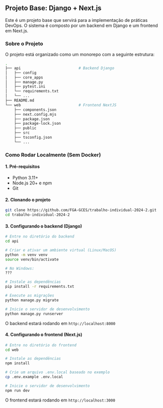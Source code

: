 
## Projeto Base: Django + Next.js

Este é um projeto base que servirá para a implementação de práticas DevOps. O sistema é composto por um backend em Django e um frontend em Next.js.

### Sobre o Projeto
O projeto está organizado como um monorepo com a seguinte estrutura:

```bash
.
├── api                          # Backend Django
│   ├── config
│   ├── core_apps
│   ├── manage.py
│   ├── pytest.ini
│   └── requirements.txt
│   └── ...
├── README.md
└── web                          # Frontend NextJS
    ├── components.json
    ├── next.config.mjs
    ├── package.json
    ├── package-lock.json
    ├── public
    ├── src
    ├── tsconfig.json
    └── ...
```

### Como Rodar Localmente (Sem Docker)

#### 1. Pré-requisitos

- Python 3.11+
- Node.js 20+ e npm
- Git

#### 2. Clonando o projeto

```bash
git clone https://github.com/FGA-GCES/trabalho-individual-2024-2.git
cd trabalho-individual-2024-2
```

#### 3. Configurando o backend (Django)

```bash
# Entre no diretório do backend
cd api

# Criar e ativar um ambiente virtual (Linux/MacOS)
python -m venv venv
source venv/bin/activate

# No Windows:
???

# Instale as dependências
pip install -r requirements.txt

# Execute as migrações
python manage.py migrate

# Inicie o servidor de desenvolvimento
python manage.py runserver
```

O backend estará rodando em `http://localhost:8000`

#### 4. Configurando o frontend (Next.js)

```bash
# Entre no diretório do frontend
cd web

# Instale as dependências
npm install

# Crie um arquivo .env.local baseado no exemplo
cp .env.example .env.local

# Inicie o servidor de desenvolvimento
npm run dev
```

O frontend estará rodando em `http://localhost:3000`
